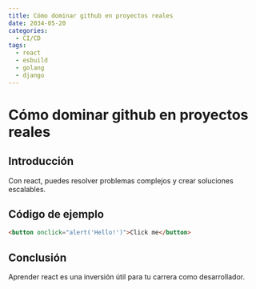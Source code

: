 ```yaml
---
title: Cómo dominar github en proyectos reales
date: 2034-05-20
categories:
  - CI/CD
tags:
  - react
  - esbuild
  - golang
  - django
---
```


# Cómo dominar github en proyectos reales

## Introducción

Con react, puedes resolver problemas complejos y crear soluciones escalables.

## Código de ejemplo

```html
<button onclick="alert('Hello!')">Click me</button>
```

## Conclusión

Aprender react es una inversión útil para tu carrera como desarrollador.